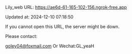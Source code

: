 Lily_web URL: https://ae6d-61-165-102-156.ngrok-free.app

Updated at: 2024-12-10 07:18:50

If you cannot open this URL, the server might be down.

Please contact: 

goley04@foxmail.com Or Wechat:GL_yeaH
